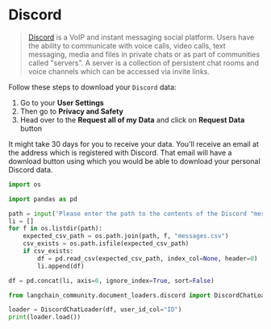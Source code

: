 # Discord

>[Discord](https://discord.com/) is a VoIP and instant messaging social platform. Users have the ability to communicate with voice calls, video calls, text messaging, media and files in private chats or as part of communities called "servers". A server is a collection of persistent chat rooms and voice channels which can be accessed via invite links.

Follow these steps to download your `Discord` data:

1. Go to your **User Settings**
2. Then go to **Privacy and Safety**
3. Head over to the **Request all of my Data** and click on **Request Data** button

It might take 30 days for you to receive your data. You'll receive an email at the address which is registered with Discord. That email will have a download button using which you would be able to download your personal Discord data.


```python
import os

import pandas as pd
```


```python
path = input('Please enter the path to the contents of the Discord "messages" folder: ')
li = []
for f in os.listdir(path):
    expected_csv_path = os.path.join(path, f, "messages.csv")
    csv_exists = os.path.isfile(expected_csv_path)
    if csv_exists:
        df = pd.read_csv(expected_csv_path, index_col=None, header=0)
        li.append(df)

df = pd.concat(li, axis=0, ignore_index=True, sort=False)
```


```python
from langchain_community.document_loaders.discord import DiscordChatLoader
```


```python
loader = DiscordChatLoader(df, user_id_col="ID")
print(loader.load())
```
